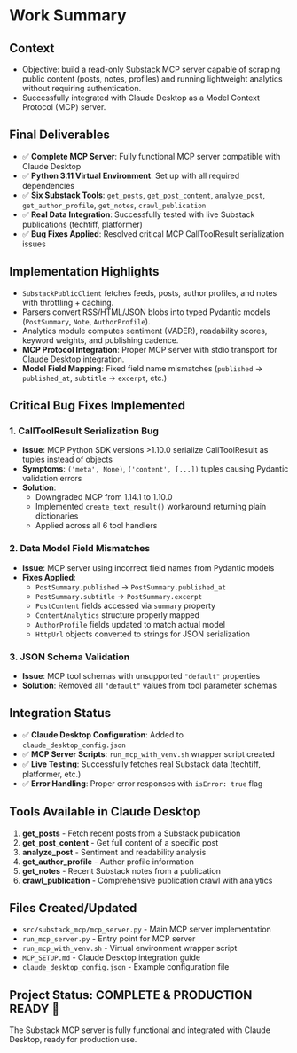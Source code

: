 # Work Summary

## Context
- Objective: build a read-only Substack MCP server capable of scraping public content (posts, notes, profiles) and running lightweight analytics without requiring authentication.
- Successfully integrated with Claude Desktop as a Model Context Protocol (MCP) server.

## Final Deliverables
- ✅ **Complete MCP Server**: Fully functional MCP server compatible with Claude Desktop
- ✅ **Python 3.11 Virtual Environment**: Set up with all required dependencies
- ✅ **Six Substack Tools**: `get_posts`, `get_post_content`, `analyze_post`, `get_author_profile`, `get_notes`, `crawl_publication`
- ✅ **Real Data Integration**: Successfully tested with live Substack publications (techtiff, platformer)
- ✅ **Bug Fixes Applied**: Resolved critical MCP CallToolResult serialization issues

## Implementation Highlights
- `SubstackPublicClient` fetches feeds, posts, author profiles, and notes with throttling + caching.
- Parsers convert RSS/HTML/JSON blobs into typed Pydantic models (`PostSummary`, `Note`, `AuthorProfile`).
- Analytics module computes sentiment (VADER), readability scores, keyword weights, and publishing cadence.
- **MCP Protocol Integration**: Proper MCP server with stdio transport for Claude Desktop integration.
- **Model Field Mapping**: Fixed field name mismatches (`published` → `published_at`, `subtitle` → `excerpt`, etc.)

## Critical Bug Fixes Implemented

### 1. **CallToolResult Serialization Bug**
- **Issue**: MCP Python SDK versions >1.10.0 serialize CallToolResult as tuples instead of objects
- **Symptoms**: `('meta', None)`, `('content', [...])` tuples causing Pydantic validation errors
- **Solution**:
  - Downgraded MCP from 1.14.1 to 1.10.0
  - Implemented `create_text_result()` workaround returning plain dictionaries
  - Applied across all 6 tool handlers

### 2. **Data Model Field Mismatches**
- **Issue**: MCP server using incorrect field names from Pydantic models
- **Fixes Applied**:
  - `PostSummary.published` → `PostSummary.published_at`
  - `PostSummary.subtitle` → `PostSummary.excerpt`
  - `PostContent` fields accessed via `summary` property
  - `ContentAnalytics` structure properly mapped
  - `AuthorProfile` fields updated to match actual model
  - `HttpUrl` objects converted to strings for JSON serialization

### 3. **JSON Schema Validation**
- **Issue**: MCP tool schemas with unsupported `"default"` properties
- **Solution**: Removed all `"default"` values from tool parameter schemas

## Integration Status
- ✅ **Claude Desktop Configuration**: Added to `claude_desktop_config.json`
- ✅ **MCP Server Scripts**: `run_mcp_with_venv.sh` wrapper script created
- ✅ **Live Testing**: Successfully fetches real Substack data (techtiff, platformer, etc.)
- ✅ **Error Handling**: Proper error responses with `isError: true` flag

## Tools Available in Claude Desktop
1. **get_posts** - Fetch recent posts from a Substack publication
2. **get_post_content** - Get full content of a specific post
3. **analyze_post** - Sentiment and readability analysis
4. **get_author_profile** - Author profile information
5. **get_notes** - Recent Substack notes from a publication
6. **crawl_publication** - Comprehensive publication crawl with analytics

## Files Created/Updated
- `src/substack_mcp/mcp_server.py` - Main MCP server implementation
- `run_mcp_server.py` - Entry point for MCP server
- `run_mcp_with_venv.sh` - Virtual environment wrapper script
- `MCP_SETUP.md` - Claude Desktop integration guide
- `claude_desktop_config.json` - Example configuration file

## Project Status: **COMPLETE & PRODUCTION READY** 🎉
The Substack MCP server is fully functional and integrated with Claude Desktop, ready for production use.
